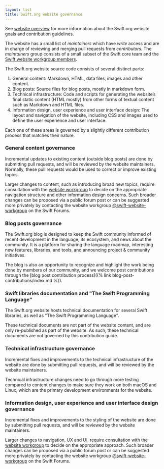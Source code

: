 ```yaml
---
layout: list
title: Swift.org website governance
---
```


See [website overview](/website) for more information about the Swift.org website goals and contribution guidelines.

The website has a small list of *maintainers* which have *write* access and are in charge of reviewing and merging pull requests from *contributors*.
The *maintainers* group consists of a small subset of the Swift core team and the [Swift website workgroup members](/website-workgroup).

The Swift.org website source code consists of several distinct parts:

1. General content: Markdown, HTML, data files, images and other content.
2. Blog posts: Source files for blog posts, mostly in markdown form.
3. Technical infrastructure: Code and scripts for generating the website’s final static content (HTML mostly) from other forms of textual content such as Markdown and HTML files.
4. Information design, user experience and user interface design: The layout and navigation of the website, including CSS and images used to define the user experience and user interface.

Each one of these areas is governed by a slightly different contribution process that matches their nature.

### General content governance

Incremental updates to existing content (outside blog posts) are done by submitting pull requests, and will be reviewed by the website maintainers.
Normally, these pull requests would be used to correct or improve existing topics.

Larger changes to content, such as introducing broad new topics, require consultation with the [website workgroup](/website-workgroup) to decide on the appropriate navigation structure and other information design concerns. Such broader changes can be proposed via a public forum post or can be suggested more privately by contacting the website workgroup [@swift-website-workgroup](https://forums.swift.org/new-message?groupname=swift-website-workgroup) on the Swift Forums.

### Blog posts governance

The Swift.org blog is designed to keep the Swift community informed of recent development in the language, its ecosystem, and news about the community. It is a platform for sharing the language roadmap, interesting new features, libraries, and tools, and announcing project & community initiatives.

The blog is also an opportunity to recognize and highlight the work being done by members of our community, and we welcome post contributions through the [blog post contribution process]({% link blog-post-contributions/index.md %}).

### Swift libraries documentation and "The Swift Programming Language"

The Swift.org website hosts technical documentation for several Swift libraries, as well as "The Swift Programming Language".

These technical documents are not part of the website content, and are only re-published as part of the website. As such, these technical documents are not governed by this contribution guide.

### Technical infrastructure governance

Incremental fixes and improvements to the technical infrastructure of the website are done by submitting pull requests, and will be reviewed by the website maintainers.

Technical infrastructure changes need to go through more testing compared to content changes to make sure they work on both macOS and Linux, which are the primary development environments for the website.

### Information design, user experience and user interface design governance

Incremental fixes and improvements to the styling of the website are done by submitting pull requests, and will be reviewed by the website maintainers.

Larger changes to navigation, UX and UI, require consultation with the [website workgroup](/website-workgroup) to decide on the appropriate approach.
Such broader changes can be proposed via a public forum post or can be suggested more privately by contacting the website workgroup [@swift-website-workgroup](https://forums.swift.org/new-message?groupname=swift-website-workgroup) on the Swift Forums.

